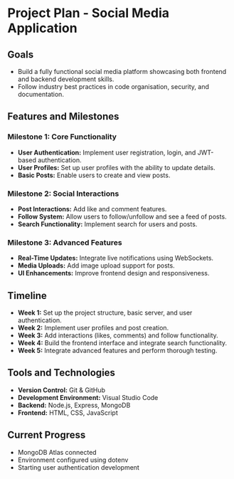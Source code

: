 # Project Plan - Social Media Application

## Goals
- Build a fully functional social media platform showcasing both frontend and backend development skills.
- Follow industry best practices in code organisation, security, and documentation.

## Features and Milestones

### Milestone 1: Core Functionality
- **User Authentication:** Implement user registration, login, and JWT-based authentication.
- **User Profiles:** Set up user profiles with the ability to update details.
- **Basic Posts:** Enable users to create and view posts.

### Milestone 2: Social Interactions
- **Post Interactions:** Add like and comment features.
- **Follow System:** Allow users to follow/unfollow and see a feed of posts.
- **Search Functionality:** Implement search for users and posts.

### Milestone 3: Advanced Features
- **Real-Time Updates:** Integrate live notifications using WebSockets.
- **Media Uploads:** Add image upload support for posts.
- **UI Enhancements:** Improve frontend design and responsiveness.

## Timeline
- **Week 1:** Set up the project structure, basic server, and user authentication.
- **Week 2:** Implement user profiles and post creation.
- **Week 3:** Add interactions (likes, comments) and follow functionality.
- **Week 4:** Build the frontend interface and integrate search functionality.
- **Week 5:** Integrate advanced features and perform thorough testing.

## Tools and Technologies
- **Version Control:** Git & GitHub
- **Development Environment:** Visual Studio Code
- **Backend:** Node.js, Express, MongoDB
- **Frontend:** HTML, CSS, JavaScript


## Current Progress
- MongoDB Atlas connected
- Environment configured using dotenv
- Starting user authentication development
